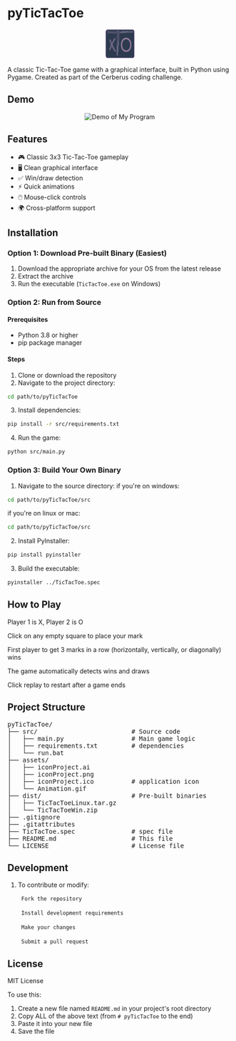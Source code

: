 # pyTicTacToe
<div align="center">
  <img src="./assets/iconProject.png" alt="Tic-Tac-Toe" width="65">
</div>

A classic Tic-Tac-Toe game with a graphical interface, built in Python using Pygame. Created as part of the Cerberus coding challenge.

## Demo  

<div align="center">
  <img src="./assets/Animation.gif" alt="Demo of My Program" width="400">
</div>

## Features

- 🎮 Classic 3x3 Tic-Tac-Toe gameplay
- 🖥️ Clean graphical interface
- ✅ Win/draw detection
- ⚡ Quick animations
- 🖱️ Mouse-click controls
- 🌍 Cross-platform support

## Installation

### Option 1: Download Pre-built Binary (Easiest)

1. Download the appropriate archive for your OS from the latest release
2. Extract the archive
3. Run the executable (`TicTacToe.exe` on Windows)

### Option 2: Run from Source

#### Prerequisites
- Python 3.8 or higher
- pip package manager

#### Steps
1. Clone or download the repository
2. Navigate to the project directory:
```bash
cd path/to/pyTicTacToe
```

3. Install dependencies:
```bash
pip install -r src/requirements.txt
```

4. Run the game:
```bash
python src/main.py
```

### Option 3: Build Your Own Binary

1. Navigate to the source directory:
if you're on windows:
```bash
cd path/to/pyTicTacToe/src
```

if you're on linux or mac:
```bash
cd path/to/pyTicTacToe/src
```

2. Install PyInstaller:
```bash
pip install pyinstaller
```

3. Build the executable:
```bash
pyinstaller ../TicTacToe.spec
```

## How to Play

Player 1 is X, Player 2 is O

Click on any empty square to place your mark

First player to get 3 marks in a row (horizontally, vertically, or diagonally) wins

The game automatically detects wins and draws

Click replay to restart after a game ends

## Project Structure

<pre>
pyTicTacToe/
├── src/                         # Source code
│   ├── main.py                  # Main game logic
│   ├── requirements.txt         # dependencies
│   └── run.bat
├── assets/
│   ├── iconProject.ai 
│   ├── iconProject.png 
│   ├── iconProject.ico          # application icon
│   └── Animation.gif
├── dist/                        # Pre-built binaries
│   ├── TicTacToeLinux.tar.gz
│   └── TicTacToeWin.zip
├── .gitignore
├── .gitattributes
├── TicTacToe.spec               # spec file
├── README.md                    # This file
└── LICENSE                      # License file
</pre>

## Development

1. To contribute or modify:

        Fork the repository

        Install development requirements

        Make your changes

        Submit a pull request

## License

MIT License

To use this:
1. Create a new file named `README.md` in your project's root directory
2. Copy ALL of the above text (from `# pyTicTacToe` to the end)
3. Paste it into your new file
4. Save the file
